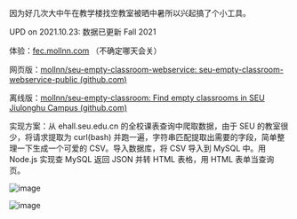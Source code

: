 因为好几次大中午在教学楼找空教室被晒中暑所以兴起搞了个小工具。

UPD on 2021.10.23: 数据已更新 Fall 2021

体验：[fec.mollnn.com](http://fec.mollnn.com) （不确定哪天会关）

网页版：[mollnn/seu-empty-classroom-webservice: seu-empty-classroom-webservice-public (github.com)](https://github.com/mollnn/seu-empty-classroom-webservice-public)

离线版：[mollnn/seu-empty-classroom: Find empty classrooms in SEU Jiulonghu Campus (github.com)](https://github.com/mollnn/seu-empty-classroom)

实现方案：从 ehall.seu.edu.cn 的全校课表查询中爬取数据，由于 SEU 的教室很少，将请求提取为 curl(bash) 并跑一遍，字符串匹配提取出需要的字段，简单整理一下生成一个可爱的 CSV。导入数据库，将 CSV 导入到 MySQL 中。用 Node.js 实现查 MySQL 返回 JSON 并转 HTML 表格，用 HTML 表单当查询页。

![image](https://user-images.githubusercontent.com/57652546/117805823-0260dc80-b28c-11eb-8ef6-410bf2de6cad.png)

![image](https://user-images.githubusercontent.com/57652546/117805785-f9700b00-b28b-11eb-8b4a-2bd3b2fdeabc.png)
